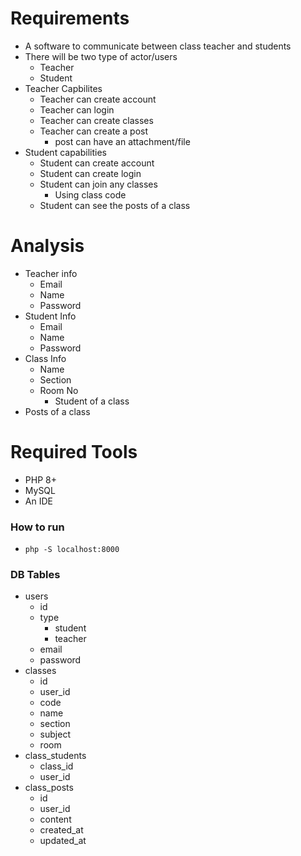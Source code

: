 # Requirements
- A software to communicate between class teacher and students
- There will be two type of actor/users
    - Teacher
    - Student
- Teacher Capbilites
    - Teacher can create account
    - Teacher can login
    - Teacher can create classes
    - Teacher can create a post
        - post can have an attachment/file
- Student capabilities
    - Student can create account
    - Student can create login
    - Student can join any classes
        - Using class code
    - Student can see the posts of a class

# Analysis
- Teacher info
    - Email
    - Name
    - Password
- Student Info
    - Email
    - Name
    - Password
- Class Info
    - Name
    - Section
    - Room No
        - Student of a class
- Posts of a class


# Required Tools

- PHP 8+
- MySQL
- An IDE


### How to run

- `php -S localhost:8000` 

### DB Tables

- users
    - id
    - type
        - student
        - teacher
    - email
    - password
- classes
    - id
    - user_id
    - code
    - name
    - section
    - subject
    - room
- class_students
    - class_id
    - user_id
- class_posts
    - id
    - user_id
    - content
    - created_at
    - updated_at

